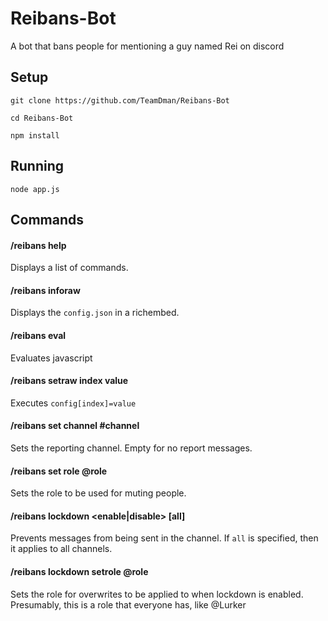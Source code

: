 # Reibans-Bot
A bot that bans people for mentioning a guy named Rei on discord

## Setup

`git clone https://github.com/TeamDman/Reibans-Bot`

`cd Reibans-Bot`

`npm install`

## Running

`node app.js`

## Commands

#### /reibans help
Displays a list of commands.

#### /reibans inforaw
Displays the `config.json` in a richembed.

#### /reibans eval
Evaluates javascript

#### /reibans setraw index value
Executes `config[index]=value`

#### /reibans set channel #channel
Sets the reporting channel. Empty for no report messages.

#### /reibans set role @role
Sets the role to be used for muting people.

#### /reibans lockdown <enable|disable> \[all]
Prevents messages from being sent in the channel. 
If `all` is specified, then it applies to all channels.

#### /reibans lockdown setrole @role
Sets the role for overwrites to be applied to when lockdown is enabled.
Presumably, this is a role that everyone has, like @Lurker